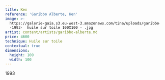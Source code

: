 ```yaml
---
title: Ken
reference: 'Garibbo Alberte, Ken'
image: >-
  https://galerie-gaia.s3.eu-west-3.amazonaws.com/tina/uploads/garibbo-alberte/galerie-gaia-garibbo-alberte-KEN
  -1993-  huile sur toile 100X100 - .jpg
artist: content/artists/garibbo-alberte.md
price: 4600
technique: Huile sur toile
contextual: true
dimensions:
  height: 100
  width: 100
---
```


1993
